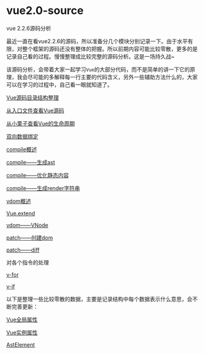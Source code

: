 # vue2.0-source
vue 2.2.6源码分析

最近一直在看vue2.2.6的源码，所以准备分几个模块分别记录一下。由于水平有限，对整个框架的源码还没有整体的把握。所以前期内容可能比较零散，更多的是记录自己看的过程。慢慢整理成比较完整的源码分析。这是一场持久战~

该源码分析，会带着大家一起学习`Vue`的大部分代码，而不是简单的讲一下它的原理，我会尽可能的多解释每一行主要的代码含义，另外一些辅助方法什么的，大家可以在学习的过程中，自己看一眼就知道了。

[Vue源码目录结构整理](Vue源码目录结构整理.md)

[从入口文件查看Vue源码](从入口文件查看Vue源码.md)

[从小栗子查看Vue的生命周期](从一个小栗子查看Vue的生命周期.md)

[双向数据绑定](双向数据绑定.md)

[compile概述](compile概述.md)

[compile——生成ast](compile——生成ast.md)

[compile——优化静态内容](compile——优化静态内容.md)

[compile——生成render字符串](compile——生成render字符串.md)

[vdom概述](vdom概述.md)

[Vue.extend](Vue.extend.md)

[vdom——VNode](vdom——VNode.md)

[patch——创建dom](patch——创建dom.md)

[patch——diff](patch——diff.md)


对各个指令的处理

[v-for](v-for.md)

[v-if](v-if.md)

以下是整理一些比较零散的数据，主要是记录结构中每个数据表示什么意思，会不断完善更新：

[Vue全局属性](Vue-globals.md)

[Vue实例属性](Vue实例属性.md)

[AstElement](AstElement.md)
